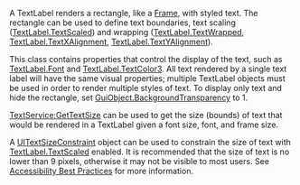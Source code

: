 A TextLabel renders a rectangle, like a [Frame](https://developer.roblox.com/en-us/api-reference/class/Frame), with styled text. The rectangle can be used to define text boundaries, text scaling ([TextLabel.TextScaled](https://developer.roblox.com/en-us/api-reference/property/TextLabel/TextScaled)) and wrapping ([TextLabel.TextWrapped](https://developer.roblox.com/en-us/api-reference/property/TextLabel/TextWrapped), [TextLabel.TextXAlignment](https://developer.roblox.com/en-us/api-reference/property/TextLabel/TextXAlignment), [TextLabel.TextYAlignment](https://developer.roblox.com/en-us/api-reference/property/TextLabel/TextYAlignment)).

This class contains properties that control the display of the text, such as [TextLabel.Font](https://developer.roblox.com/en-us/api-reference/property/TextLabel/Font) and [TextLabel.TextColor3](https://developer.roblox.com/en-us/api-reference/property/TextLabel/TextColor3). All text rendered by a single text label will have the same visual properties; multiple TextLabel objects must be used in order to render multiple styles of text. To display only text and hide the rectangle, set [GuiObject.BackgroundTransparency](https://developer.roblox.com/en-us/api-reference/property/GuiObject/BackgroundTransparency) to 1.

[TextService:GetTextSize](https://developer.roblox.com/en-us/api-reference/function/TextService/GetTextSize) can be used to get the size (bounds) of text that would be rendered in a TextLabel given a font size, font, and frame size.

A [UITextSizeConstraint](https://developer.roblox.com/en-us/api-reference/class/UITextSizeConstraint) object can be used to constrain the size of text with [TextLabel.TextScaled](https://developer.roblox.com/en-us/api-reference/property/TextLabel/TextScaled) enabled. It is recommended that the size of text is no lower than 9 pixels, otherwise it may not be visible to most users. See [Accessibility Best Practices](https://developer.roblox.com/en-us/articles/accessibility-best-practices) for more information.